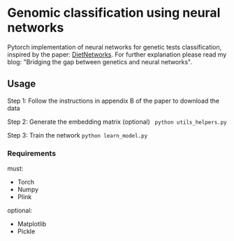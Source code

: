 # Genomic classification using neural networks 
Pytorch implementation of neural networks for genetic tests classification, inspired by the paper: [DietNetworks](https://arxiv.org/abs/1611.09340/).
For further explanation please read my blog: "Bridging the gap between genetics and neural networks".
 
## Usage
Step 1: Follow the instructions in appendix B of the paper to download the data 

Step 2: Generate the embedding matrix (optional)
` python utils_helpers.py`

Step 3: Train the network 
  ``python learn_model.py``
  
  
### Requirements
must:
* Torch
* Numpy
* Plink

optional:
* Matplotlib
* Pickle
